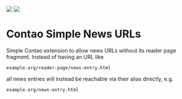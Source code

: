 [![](https://img.shields.io/packagist/v/fritzmg/contao-simple-news-urls.svg)](https://packagist.org/packages/fritzmg/contao-simple-news-urls)
[![](https://img.shields.io/packagist/dt/fritzmg/contao-simple-news-urls.svg)](https://packagist.org/packages/fritzmg/contao-simple-news-urls)

Contao Simple News URLs
=======================

Simple Contao extension to allow news URLs without its reader page fragment. Instead of having an URL like

```
example.org/reader-page/news-entry.html
```

all news entries will instead be reachable via their alias directly, e.g.

```
example.org/news-entry.html
```
